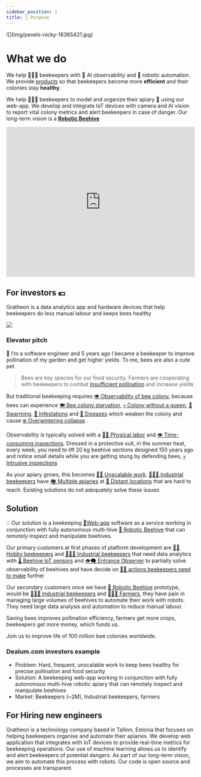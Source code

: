 ```yaml
---
sidebar_position: 1
title: 🌻 Purpose
---
```


<div style={{ height:150, overflow:"hidden", verticalAlign:"middle", marginBottom:10, borderRadius:5 }}><div style={{ marginTop: "-20%" }}>
![](img/pexels-nicky-18365421.jpg)
</div></div>

# What we do

We help 🧑🏻‍🚀 beekeepers with 🐝 AI observability and 🤖 robotic automation. 
We provide [products](../products/index.md) so that beekeepers become more **efficient** and their colonies stay **healthy**.

We help 🧑🏻‍🚀 beekeepers to model and organize their apiary 🐝 using our web-app. We develop and integrate IoT devices with camera and AI vision to report vital colony metrics and alert beekeepers in case of danger. Our long-term vision is a [**Robotic Beehive**](https://www.notion.so/Robotic-Beehive-fd9559a2950b44bc8291972299ced18e?pvs=21)

<iframe width="100%" height="400" src="https://www.youtube.com/embed/gM3AJEAhmXc" title="Call to action for automated beekeeping with Gratheon" frameborder="0" allow="accelerometer; autoplay; clipboard-write; encrypted-media; gyroscope; picture-in-picture; web-share" referrerpolicy="strict-origin-when-cross-origin" allowfullscreen></iframe>


## For investors 💶
Gratheon is a data analytics app and hardware devices that help beekeepers do less manual labour and keeps bees healthy

![](img/artjom-exhausted.png)

### Elevator pitch

📢 I’m a software engineer and 5 years ago I became a beekeeper to improve pollination of my garden and get higher yields. To me, bees are also a cute pet


> Bees are key species for our food security. Farmers are cooperating with beekeepers to combat [Insufficient pollination](https://www.notion.so/Insufficient-pollination-93d31ab6309443f9bbe0a50f4b560188?pvs=21) and increase yields

But traditional beekeeping requires [👁️ Observability of bee colony](../🌨️%20Problems/👁️%20Observability%20of%20bee%20colony.md), because bees can experience  [🍽️ Bee colony starvation](../🌨️%20Problems/🍽️%20Bee%20colony%20starvation.md), [💀 Colony without a queen](../🌨️%20Problems/💀%20Colony%20without%20a%20queen.md), [🧶 Swarming](../🌨️%20Problems/🧶%20Swarming.md), [🦀 Infestations](../🌨️%20Problems/🦀%20Infestations.md)   and [🦀 Diseases](../🌨️%20Problems/🦀%20Diseases.md) which weaken the colony and cause [❄️ Overwintering collapse](../🌨️%20Problems/❄️%20Overwintering%20collapse.md) .

Observability is typically solved with a [💪🏻 Physical labor](../🌨️%20Problems/💪🏻%20Physical%20labor.md)  and [👁️ Time-consuming inspections](../🌨️%20Problems/👁️%20Time-consuming%20inspections.md). Dressed in a protective suit, in the summer heat, every week, you need to lift 20 kg beehive sections designed 150 years ago and notice small details while you are getting stung by defending bees, [💀 Intrusive inspections](../🌨️%20Problems/💀%20Intrusive%20inspections.md)

As your apiary grows, this becomes [💪🏻 Unscalable work](../🌨️%20Problems/💪🏻%20Unscalable%20work.md). [👨🏻‍🚒 Industrial beekeepers](../products/clients/👨🏻‍🚒%20Industrial%20beekeepers.md) have [🏘️ Multiple apiaries](../🌨️%20Problems/🏘️%20Multiple%20apiaries.md)  at [🌲 Distant locations](../🌨️%20Problems/🌲%20Distant%20locations.md) that are hard to reach. Existing solutions do not adequately solve these issues
  
## Solution

💡 Our solution is a beekeeping [📱Web-app](../products/📱Web-app/📱Web-app.md) software as a service working in conjunction with fully autonomous multi-hive [🧿 Robotic Beehive](../products/🧿%20Robotic%20Beehive/🧿%20Robotic%20Beehive.md)  that can remotely inspect and manipulate beehives.

Our primary customers at first phases of platform development are [🧑‍🚀 Hobby beekeepers](../products/clients/🧑‍🚀%20Hobby%20beekeepers.md) and [👨🏻‍🚒 Industrial beekeepers](../products/clients/👨🏻‍🚒%20Industrial%20beekeepers.md) that need data analytics with [🌡️ Beehive IoT sensors](../products/🌡️%20Beehive%20IoT%20sensors/🌡️%20Beehive%20IoT%20sensors.md) and [👁️‍🗨️ Entrance Observer](../products/👁️‍🗨️%20Entrance%20Observer/👁️‍🗨️%20Entrance%20Observer.md) to partially solve  observability of beehives and have decide on [🧑‍🚀 actions beekeepers need to make](../products/🧑‍🚀%20Actions%20beekeepers%20make.md) further

Our secondary customers once we have [🧿 Robotic Beehive](../products/🧿%20Robotic%20Beehive/🧿%20Robotic%20Beehive.md) prototype, would be [👨🏻‍🚒 Industrial beekeepers](../products/clients/👨🏻‍🚒%20Industrial%20beekeepers.md) and [🧑🏻‍🌾 Farmers](../products/clients/🧑🏻‍🌾%20Farmers.md), they have pain in managing large volumes of beehives to automate their work with robots. They need large data analysis and automation to reduce manual labour. 

Saving bees improves pollination efficiency, farmers get more crops, beekeepers get more money, which funds us.

Join us to improve life of 100 million bee colonies worldwide.


### Dealum.com investors example
- Problem: Hard, frequent, unscalable work to keep bees healthy for precise pollination and food security
- Solution: A beekeeping web-app working in conjunction with fully autonomous multi-hive robotic apiary that can remotely inspect and manipulate beehives
- Market: Beekeepers (~2M), Industrial beekeepers, farmers


## For Hiring new engineers

Gratheon is a technology company based in Tallinn, Estonia that focuses on helping beekeepers organise and automate their apiaries. We develop web application that integrates with IoT devices to provide real-time metrics for beekeeping operations. Our use of machine learning allows us to identify and alert beekeepers of potential dangers. As part of our long-term vision, we aim to automate this process with robots. Our code is open source and processes are transparent.
